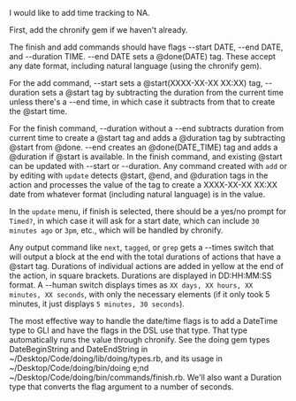 I would like to add time tracking to NA.

First, add the chronify gem if we haven't already.

The finish and add commands should have flags --start DATE, --end DATE, and --duration TIME. --end DATE sets a @done(DATE) tag. These accept any date format, including natural language (using the chronify gem).

For the add command, --start sets a @start(XXXX-XX-XX XX:XX) tag, --duration sets a @start tag by subtracting the duration from the current time unless there's a --end time, in which case it subtracts from that to create the @start time.

For the finish command, --duration without a --end subtracts duration from current time to create a @start tag and adds a @duration tag by subtracting @start from @done. --end creates an @done(DATE_TIME) tag and adds a @duration if @start is available. In the finish command, and existing @start can be updated with --start or --duration. Any command created with `add` or by editing with `update` detects @start, @end, and @duration tags in the action and processes the value of the tag to create a XXXX-XX-XX XX:XX date from whatever format (including natural language) is in the value.

In the `update` menu, if finish is selected, there should be a yes/no prompt for `Timed?`, in which case it will ask for a start date, which can include `30 minutes ago` or `3pm`, etc., which will be handled by chronify.

Any output command like `next`, `tagged`, or `grep` gets a --times switch that will output a block at the end with the total durations of actions that have a @start tag. Durations of individual actions are added in yellow at the end of the action, in square brackets. Durations are displayed in DD:HH:MM:SS format. A --human switch displays times as `XX days, XX hours, XX minutes, XX seconds`, with only the necessary elements (if it only took 5 minutes, it just displays `5 minutes, 30 seconds`).

The most effective way to handle the date/time flags is to add a DateTime type to GLI and have the flags in the DSL use that type. That type automatically runs the value through chronify. See the doing gem types DateBeginString and DateEndString in ~/Desktop/Code/doing/lib/doing/types.rb, and its usage in ~/Desktop/Code/doing/bin/doing e;nd ~/Desktop/Code/doing/bin/commands/finish.rb. We'll also want a Duration type that converts the flag argument to a number of seconds.

